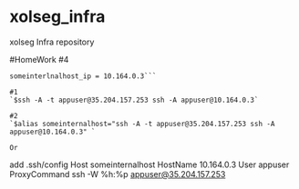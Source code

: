 # xolseg_infra
xolseg Infra repository

#HomeWork #4

```bastion_IP = 35.204.157.253
someinterlnalhost_ip = 10.164.0.3```

#1
`$ssh -A -t appuser@35.204.157.253 ssh -A appuser@10.164.0.3`

#2
`$alias someinternalhost="ssh -A -t appuser@35.204.157.253 ssh -A appuser@10.164.0.3" `

Or
```
add .ssh/config
Host someinternalhost
        HostName 10.164.0.3
        User appuser
        ProxyCommand ssh -W %h:%p appuser@35.204.157.253
```

